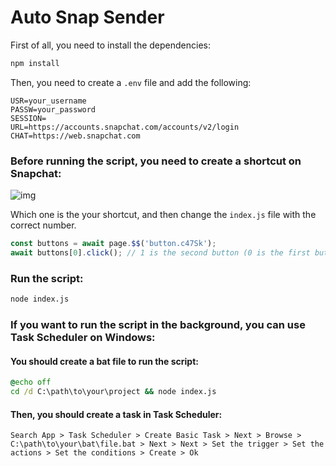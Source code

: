 # Auto Snap Sender

First of all, you need to install the dependencies:

```bash
npm install
```

Then, you need to create a `.env` file and add the following:

```env
USR=your_username
PASSW=your_password
SESSION=
URL=https://accounts.snapchat.com/accounts/v2/login
CHAT=https://web.snapchat.com
```

### Before running the script, you need to create a shortcut on Snapchat:
![img](https://i.ibb.co/htmGgMK/image.png)

Which one is the your shortcut, and then change the `index.js` file with the correct number.

```js
const buttons = await page.$$('button.c47Sk');
await buttons[0].click(); // 1 is the second button (0 is the first button) these are shortcut buttons
```

### Run the script:

```bash
node index.js
```

### If you want to run the script in the background, you can use Task Scheduler on Windows:

#### You should create a bat file to run the script:

```bat
@echo off
cd /d C:\path\to\your\project && node index.js
```

#### Then, you should create a task in Task Scheduler:
`Search App > Task Scheduler > Create Basic Task > Next > Browse > C:\path\to\your\bat\file.bat > Next > Next > Set the trigger > Set the actions > Set the conditions > Create > Ok`